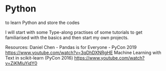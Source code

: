 # Python
to learn Python and store the codes

I will start with some Type-along practises of some tutorials to get familiarised with the basics and then start my own projects.

Resources:
Daniel Chen - Pandas is for Everyone - PyCon 2019 https://www.youtube.com/watch?v=3qDhDXNRgHE
Machine Learning with Text in scikit-learn (PyCon 2016) https://www.youtube.com/watch?v=ZiKMIuYidY0
